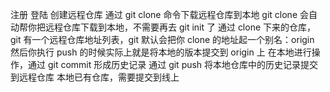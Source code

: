 注册
登陆
创建远程仓库
通过 git clone 命令下载远程仓库到本地
git clone 会自动帮你把远程仓库下载到本地，不需要再去 git init 了
通过 clone 下来的仓库，git 有一个远程仓库地址列表，git 默认会把你 clone 的地址起一个别名：origin
然后你执行 push 的时候实际上就是将本地的版本提交到 origin 上
在本地进行操作，通过 git commit 形成历史记录
通过 git push 将本地仓库中的历史记录提交到远程仓库
本地已有仓库，需要提交到线上

